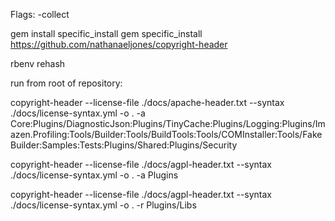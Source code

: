 Flags: -collect


gem install specific_install
gem specific_install https://github.com/nathanaeljones/copyright-header

rbenv rehash

run from root of repository:

copyright-header --license-file ./docs/apache-header.txt --syntax ./docs/license-syntax.yml -o . -a Core:Plugins/DiagnosticJson:Plugins/TinyCache:Plugins/Logging:Plugins/Imazen.Profiling:Tools/Builder:Tools/BuildTools:Tools/COMInstaller:Tools/FakeBuilder:Samples:Tests:Plugins/Shared:Plugins/Security


copyright-header --license-file ./docs/agpl-header.txt --syntax ./docs/license-syntax.yml -o . -a Plugins

copyright-header --license-file ./docs/agpl-header.txt --syntax ./docs/license-syntax.yml -o . -r Plugins/Libs